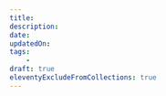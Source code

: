 ```yaml
---
title:
description:
date:
updatedOn:
tags:
    - 
draft: true
eleventyExcludeFromCollections: true
---
```


